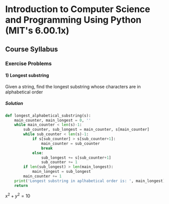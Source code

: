 # Introduction to Computer Science and Programming Using Python (MIT's 6.00.1x)

## Course Syllabus

### Exercise Problems

#### 1) Longest substring

Given a string, find the longest substring whose characters are in alphabetical order

##### Solution

```python
def longest_alphabetical_substring(s):
    main_counter, main_longest = 0, ''
    while main_counter < len(s)-1:
        sub_counter, sub_longest = main_counter, s[main_counter]
        while sub_counter < len(s)-1:
            if s[sub_counter] > s[sub_counter+1]:
                main_counter = sub_counter
                break
            else:
                sub_longest += s[sub_counter+1]
                sub_counter += 1
        if len(sub_longest) > len(main_longest):
            main_longest = sub_longest
        main_counter += 1
    print('Longest substring in aplhabetical order is: ', main_longest)
    return
```

$x^2 + y^2 = 10$

